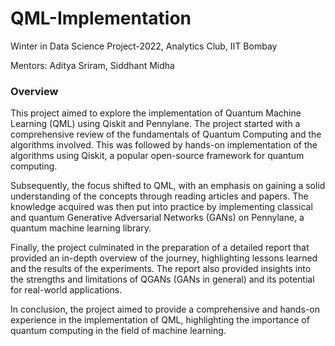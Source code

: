 # QML-Implementation
Winter in Data Science Project-2022, Analytics Club, IIT Bombay

Mentors: Aditya Sriram, Siddhant Midha

### Overview
This project aimed to explore the implementation of Quantum Machine Learning (QML) using Qiskit and Pennylane. The project started with a comprehensive review of the fundamentals of Quantum Computing and the algorithms involved. This was followed by hands-on implementation of the algorithms using Qiskit, a popular open-source framework for quantum computing.

Subsequently, the focus shifted to QML, with an emphasis on gaining a solid understanding of the concepts through reading articles and papers. The knowledge acquired was then put into practice by implementing classical and quantum Generative Adversarial Networks (GANs) on Pennylane, a quantum machine learning library.

Finally, the project culminated in the preparation of a detailed report that provided an in-depth overview of the journey, highlighting lessons learned and the results of the experiments. The report also provided insights into the strengths and limitations of QGANs (GANs in general) and its potential for real-world applications.

In conclusion, the project aimed to provide a comprehensive and hands-on experience in the implementation of QML, highlighting the importance of quantum computing in the field of machine learning.
